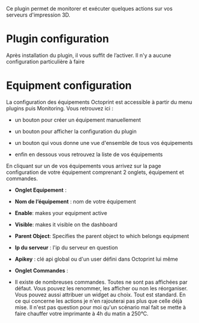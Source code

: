 Ce plugin permet de monitorer et exécuter quelques actions sur vos serveurs d'impression 3D.

Plugin configuration
=======================

Après installation du plugin, il vous suffit de l’activer. Il n'y a aucune configuration particulière à faire

Equipment configuration
=============================

La configuration des équipements Octoprint est accessible à partir du menu
plugins puis Monitoring. Vous retrouvez ici :

-   un bouton pour créer un équipement manuellement

-   un bouton pour afficher la configuration du plugin

-   un bouton qui vous donne une vue d'ensemble de tous vos équipements

-   enfin en dessous vous retrouvez la liste de vos équipements

En cliquant sur un de vos équipements vous arrivez sur la page
configuration de votre équipement comprenant 2 onglets, équipement et
commandes.

-   **Onglet Equipement** :

-   **Nom de l’équipement** : nom de votre équipement

-   **Enable**: makes your equipment active

-   **Visible**: makes it visible on the dashboard

-   **Parent Object**: Specifies the parent object to which belongs
    equipment

-   **Ip du serveur** : l'ip du serveur en question

-   **Apikey** : clé api global ou d'un user défini dans Octoprint lui même


-   **Onglet Commandes** :

-   Il existe de nombreuses commandes. Toutes ne sont pas affichées par défaut. Vous pouvez les renommer, les afficher ou non les réorganiser. 
Vous pouvez aussi attribuer un widget au choix. Tout est standard. En ce qui concerne les actions je n'en rajouterai pas plus que celle déjà mise.
Il n'est pas question pour moi qu'un scénario mal fait se mette à faire chauffer votre imprimante à 4h du matin a 250°C.

